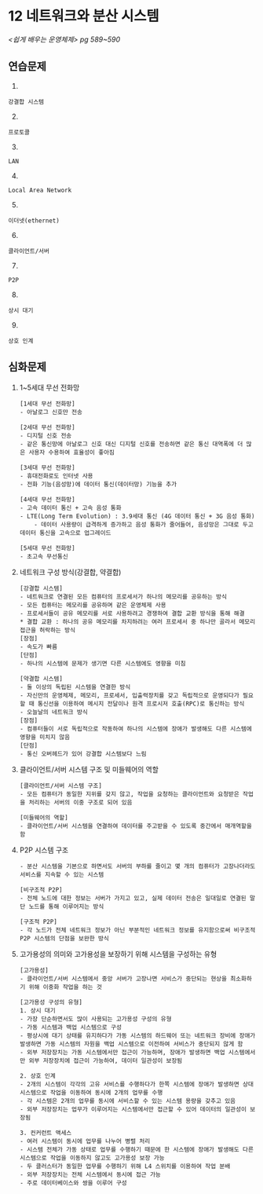 # 12 네트워크와 분산 시스템

*<쉽게 배우는 운영체제> pg 589~590*



## 연습문제

1. 

   ```
   강결합 시스템
   ```

2. 

   ```
   프로토콜
   ```

3. 

   ```
   LAN
   ```

4. 

   ```
   Local Area Network
   ```

5. 

   ```
   이더넷(ethernet)
   ```

6. 

   ```
   클라이언트/서버
   ```

7. 

   ```
   P2P
   ```

8. 

   ```
   상시 대기
   ```

9. 

   ```
   상호 인계
   ```




## 심화문제

1. 1~5세대 무선 전화망

   ```
   [1세대 무선 전화망]
   - 아날로그 신호만 전송
   
   [2세대 무선 전화망]
   - 디지털 신호 전송
   - 같은 통신망에 아날로그 신호 대신 디지털 신호를 전송하면 같은 통신 대역폭에 더 많은 사용자 수용하여 효율성이 좋아짐
   
   [3세대 무선 전화망]
   - 휴대전화로도 인터넷 사용
   - 전화 기능(음성망)에 데이터 통신(데이터망) 기능을 추가
   
   [4세대 무선 전화망]
   - 고속 데이터 통신 + 고속 음성 통화
   - LTE(Long Term Evolution) : 3.9세대 통신 (4G 데이터 통신 + 3G 음성 통화)
       - 데이터 사용량이 급격하게 증가하고 음성 통화가 줄어들어, 음성망은 그대로 두고 데이터 통신을 고속으로 업그레이드
   
   [5세대 무선 전화망]
   - 초고속 무선통신
   ```
   
2. 네트워크 구성 방식(강결합, 약결합)

   ```
   [강결합 시스템]
   - 네트워크로 연결된 모든 컴퓨터의 프로세서가 하나의 메모리를 공유하는 방식
   - 모든 컴퓨터는 메모리를 공유하며 같은 운영체제 사용
   - 프로세서들이 공유 메모리를 서로 사용하려고 경쟁하여 결합 교환 방식을 통해 해결
   * 결합 교환 : 하나의 공유 메모리를 차지하려는 여러 프로세서 중 하나만 골라서 메모리 접근을 허락하는 방식
   [장점]
   - 속도가 빠름
   [단점]
   - 하나의 시스템에 문제가 생기면 다른 시스템에도 영향을 미침
   
   [약결합 시스템]
   - 둘 이상의 독립된 시스템을 연결한 방식
   - 자신만의 운영체제, 메모리, 프로세서, 입출력장치를 갖고 독립적으로 운영되다가 필요할 때 통신선을 이용하여 메시지 전달이나 원격 프로시저 호출(RPC)로 통신하는 방식
   - 오늘날의 네트워크 방식
   [장점]
   - 컴퓨터들이 서로 독립적으로 작동하여 하나의 시스템에 장애가 발생해도 다른 시스템에 영향을 미치지 않음
   [단점]
   - 통신 오버헤드가 있어 강결합 시스템보다 느림
   ```
   
3. 클라이언트/서버 시스템 구조 및 미들웨어의 역할

   ```
   [클라이언트/서버 시스템 구조]
   - 모든 컴퓨터가 동일한 지위를 갖지 않고, 작업을 요청하는 클라이언트와 요청받은 작업을 처리하는 서버의 이중 구조로 되어 있음
   
   [미들웨어의 역할]
   - 클라이언트/서버 시스템을 연결하여 데이터를 주고받을 수 있도록 중간에서 매개역할을 함
   ```
   
4. P2P 시스템 구조

   ```
   - 분산 시스템을 기본으로 하면서도 서버의 부하를 줄이고 몇 개의 컴퓨터가 고장나더라도 서비스를 지속할 수 있는 시스템
   
   [비구조적 P2P]
   - 전체 노드에 대한 정보는 서버가 가지고 있고, 실제 데이터 전송은 일대일로 연결된 말단 노드를 통해 이루어지는 방식
   
   [구조적 P2P]
   - 각 노드가 전체 네트워크 정보가 아닌 부분적인 네트워크 정보를 유지함으로써 비구조적 P2P 시스템의 단점을 보완한 방식
   ```
   
5. 고가용성의 의미와 고가용성을 보장하기 위해 시스템을 구성하는 유형

   ```
   [고가용성]
   - 클라이언트/서버 시스템에서 중앙 서버가 고장나면 서비스가 중단되는 현상을 최소화하기 위해 이중화 작업을 하는 것
   
   [고가용성 구성의 유형]
   1. 상시 대기
   - 가장 단순하면서도 많이 사용되는 고가용성 구성의 유형
   - 가동 시스템과 백업 시스템으로 구성
   - 평상시에 대기 상태를 유지하다가 가동 시스템의 하드웨어 또는 네트워크 장비에 장애가 발생하면 가동 시스템의 자원을 백업 시스템으로 이전하여 서비스가 중단되지 않게 함
   - 외부 저장장치는 가동 시스템에서만 접근이 가능하며, 장애가 발생하면 백업 시스템에서만 외부 저장장치에 접근이 가능하여, 데이터 일관성이 보장됨
   
   2. 상호 인계
   - 2개의 시스템이 각각의 고유 서비스를 수행하다가 한쪽 시스템에 장애가 발생하면 상대 시스템으로 작업을 이동하여 동시에 2개의 업무를 수행
   - 각 시스템은 2개의 업무를 동시에 서비스할 수 있는 시스템 용량을 갖추고 있음
   - 외부 저장장치는 업무가 이루어지는 시스템에서만 접근할 수 있어 데이터의 일관성이 보장됨
   
   3. 컨커런트 액세스
   - 여러 시스템이 동시에 업무를 나누어 병렬 처리
   - 시스템 전체가 가동 상태로 업무를 수행하기 때문에 한 시스템에 장애가 발생해도 다른 시스템으로 작업을 이동하지 않고도 고가용성 보장 가능
   - 두 클러스터가 동일한 업무를 수행하기 위해 L4 스위치를 이용하여 작업 분배
   - 외부 저장장치는 전체 시스템에서 동시에 접근 가능
   - 주로 데이터베이스와 쌍을 이루어 구성
   ```
   
   
